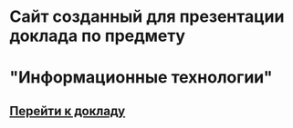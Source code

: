 # Сайт созданный для презентации доклада по предмету 
# "Информационные технологии"

## [ Перейти к докладу ](base/base.md)